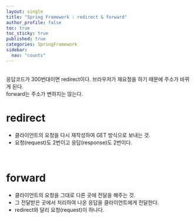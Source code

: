 ```yaml
---
layout: single
title: "Spring Framework : redirect & forward"
author_profile: false
toc: true
toc_sticky: true
published: true
categories: SpringFramework
sidebar:
  nav: "counts"
---
```


<br>

<div class="notice--info">
응답코드가 300번대이면 redirect이다. 브라우저가 재요청을 하기 때문에 주소가 바뀌게 된다.
</div>

<div class="notice--info">
forward는 주소가 변하지는 않는다.
</div>

# redirect

* 클라이언트의 요청을 다시 재작성하여 GET 방식으로 보내는 것.
* 요청(request)도 2번이고 응답(response)도 2번이다.

<br>

# forward

* 클라이언트의 요청을 그대로 다른 곳에 전달을 해주는 것.
* 그 전달받은 곳에서 처리하여 나온 응답을 클라이언트에게 전달한다.
* redirect와 달리 요청(request)이 하나다.
<br>